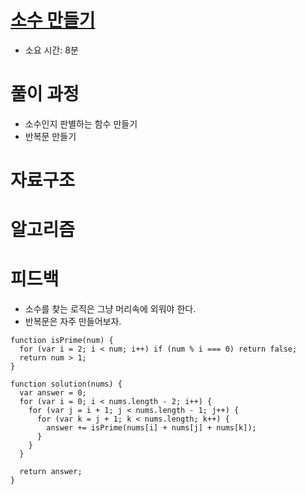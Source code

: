 # [소수 만들기](https://programmers.co.kr/learn/courses/30/lessons/12977)

- 소요 시간: 8분

# 풀이 과정

- 소수인지 판별하는 함수 만들기
- 반복문 만들기

# 자료구조

# 알고리즘

# 피드백

- 소수를 찾는 로직은 그냥 머리속에 외워야 한다.
- 반복문은 자주 만들어보자.

```
function isPrime(num) {
  for (var i = 2; i < num; i++) if (num % i === 0) return false;
  return num > 1;
}

function solution(nums) {
  var answer = 0;
  for (var i = 0; i < nums.length - 2; i++) {
    for (var j = i + 1; j < nums.length - 1; j++) {
      for (var k = j + 1; k < nums.length; k++) {
        answer += isPrime(nums[i] + nums[j] + nums[k]);
      }
    }
  }

  return answer;
}
```

